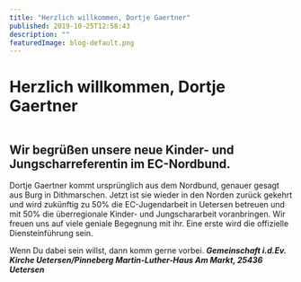 ```yaml
---
title: "Herzlich willkommen, Dortje Gaertner"
published: 2019-10-25T12:58:43
description: ""
featuredImage: blog-default.png
---
```


# Herzlich willkommen, Dortje Gaertner


<img loading="lazy" src="old/Dortje-Einführung.jpg" alt>


## Wir begrüßen unsere neue Kinder- und Jungscharreferentin im EC-Nordbund.


Dortje Gaertner kommt ursprünglich aus dem Nordbund, genauer gesagt aus Burg in Dithmarschen. Jetzt ist sie wieder in den Norden zurück gekehrt und wird zukünftig zu 50% die EC-Jugendarbeit in Uetersen betreuen und mit 50% die überregionale Kinder- und Jungschararbeit voranbringen. Wir freuen uns auf viele geniale Begegnung mit ihr. Eine erste wird die offizielle Diensteinführung sein.

Wenn Du dabei sein willst, dann komm gerne vorbei. ***Gemeinschaft i.d.Ev. Kirche Uetersen/Pinneberg Martin-Luther-Haus Am Markt, 25436 Uetersen***

<img loading="lazy" src="old/rechteckig_2.png" alt>

